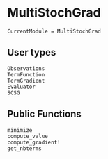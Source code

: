 # MultiStochGrad

```@meta
CurrentModule = MultiStochGrad
```

## User types

```@docs
Observations
TermFunction
TermGradient
Evaluator
SCSG
```

## Public Functions

```@docs
minimize
compute_value
compute_gradient!
get_nbterms
```
